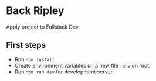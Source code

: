 # Back Ripley

Apply project to Fullstack Dev.

## First steps

- Run `npm install` 
- Create environment variables on a new file `.env` on root.
- Run `npm run dev` for development server. 

